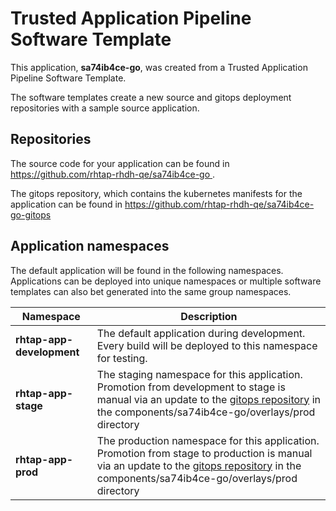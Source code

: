 # Trusted Application Pipeline Software Template

This application, **sa74ib4ce-go**, was created from a Trusted Application Pipeline Software Template.

The software templates create a new source and gitops deployment repositories with a sample source application. 

## Repositories

The source code for your application can be found in [https://github.com/rhtap-rhdh-qe/sa74ib4ce-go ](https://github.com/rhtap-rhdh-qe/sa74ib4ce-go ).
 
The gitops repository, which contains the kubernetes manifests for the application can be found in 
[https://github.com/rhtap-rhdh-qe/sa74ib4ce-go-gitops ](https://github.com/rhtap-rhdh-qe/sa74ib4ce-go-gitops ) 

## Application namespaces 

The default application will be found in the following namespaces. Applications can be deployed into unique namespaces or multiple software templates can also bet generated into the same group namespaces.  

|  Namespace   |  Description   |  
| -------- | -------- |   
| **rhtap-app-development** | The default application during development. Every build will be deployed to this namespace for testing. | 
| **rhtap-app-stage** | The staging namespace for this application. Promotion from development to stage is manual via an update to the [gitops repository](https://github.com/rhtap-rhdh-qe/sa74ib4ce-go-gitops ) in the components/sa74ib4ce-go/overlays/prod directory |  
| **rhtap-app-prod** | The production namespace for this application. Promotion from stage to production is manual via an update to the [gitops repository](https://github.com/rhtap-rhdh-qe/sa74ib4ce-go-gitops ) in the components/sa74ib4ce-go/overlays/prod directory | 